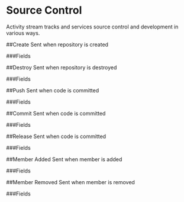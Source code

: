 # Source Control
Activity stream tracks and services source control and development in various ways.

##Create
Sent when repository is created

###Fields

##Destroy
Sent when repository is destroyed

###Fields

##Push
Sent when code is committed

###Fields

##Commit
Sent when code is committed

###Fields

##Release
Sent when code is committed

###Fields

##Member Added
Sent when member is added

###Fields

##Member Removed
Sent when member is removed

###Fields
